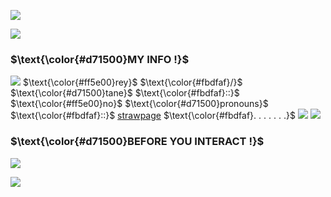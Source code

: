 ![](https://files.catbox.moe/jk95sw.gif)

![](https://komarev.com/ghpvc/?username=idiosyncraticNerd) 

<p align="center">
<h3>$\text{\color{#d71500}MY INFO !}$ </h3>
</p>
  
![](https://files.catbox.moe/gtntcg.gif) $\text{\color{#ff5e00}rey}$ $\text{\color{#fbdfaf}/}$ $\text{\color{#d71500}tane}$  $\text{\color{#fbdfaf}::}$ $\text{\color{#ff5e00}no}$ $\text{\color{#d71500}pronouns}$  $\text{\color{#fbdfaf}::}$  [strawpage](https://tanesobs.straw.page/) $\text{\color{#fbdfaf}. . . . . . .}$ ![](https://files.catbox.moe/dk25kt.gif)
![](https://files.catbox.moe/jk95sw.gif)

<p align="center">
<h3>$\text{\color{#d71500}BEFORE YOU INTERACT !}$ </h3>
</p>

![](https://files.catbox.moe/z36dwb.png) 

![](https://files.catbox.moe/jk95sw.gif)
